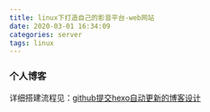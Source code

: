 ```yaml
---
title: linux下打造自己的影音平台-web网站
date: 2020-03-01 16:34:09
categories: server
tags: linux
---
```


### 个人博客

详细搭建流程见：[github提交hexo自动更新的博客设计](/2019/10/20/2019/2019-10-20-hexo_auto_pull_git/)